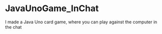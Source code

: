 # JavaUnoGame_InChat
I made a Java Uno card game, where you can play against the computer in the chat
